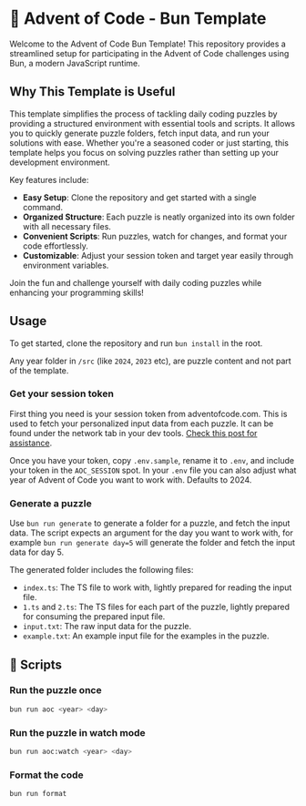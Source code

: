 # 🎄 Advent of Code - Bun Template

Welcome to the Advent of Code Bun Template! This repository provides a streamlined setup for participating in the Advent of Code challenges using Bun, a modern JavaScript runtime.

## Why This Template is Useful

This template simplifies the process of tackling daily coding puzzles by providing a structured environment with essential tools and scripts. It allows you to quickly generate puzzle folders, fetch input data, and run your solutions with ease. Whether you're a seasoned coder or just starting, this template helps you focus on solving puzzles rather than setting up your development environment.

Key features include:

- **Easy Setup**: Clone the repository and get started with a single command.
- **Organized Structure**: Each puzzle is neatly organized into its own folder with all necessary files.
- **Convenient Scripts**: Run puzzles, watch for changes, and format your code effortlessly.
- **Customizable**: Adjust your session token and target year easily through environment variables.

Join the fun and challenge yourself with daily coding puzzles while enhancing your programming skills!

## Usage

To get started, clone the repository and run `bun install` in the root.

Any year folder in `/src` (like `2024`, `2023` etc), are puzzle content and not part of the template.

### Get your session token

First thing you need is your session token from adventofcode.com. This is used to fetch your personalized input data from each puzzle. It can be found under the network tab in your dev tools. [Check this post for assistance](https://github.com/wimglenn/advent-of-code-wim/issues/1).

Once you have your token, copy `.env.sample`, rename it to `.env`, and include your token in the `AOC_SESSION` spot. In your `.env` file you can also adjust what year of Advent of Code you want to work with. Defaults to 2024.

### Generate a puzzle

Use `bun run generate` to generate a folder for a puzzle, and fetch the input data. The script expects an argument for the day you want to work with, for example `bun run generate day=5` will generate the folder and fetch the input data for day 5.

The generated folder includes the following files:

- `index.ts`: The TS file to work with, lightly prepared for reading the input file.
- `1.ts` and `2.ts`: The TS files for each part of the puzzle, lightly prepared for consuming the prepared input file.
- `input.txt`: The raw input data for the puzzle.
- `example.txt`: An example input file for the examples in the puzzle.

## 🚀 Scripts

### Run the puzzle once

```bash
bun run aoc <year> <day>
```

### Run the puzzle in watch mode

```bash
bun run aoc:watch <year> <day>
```

### Format the code

```bash
bun run format
```
